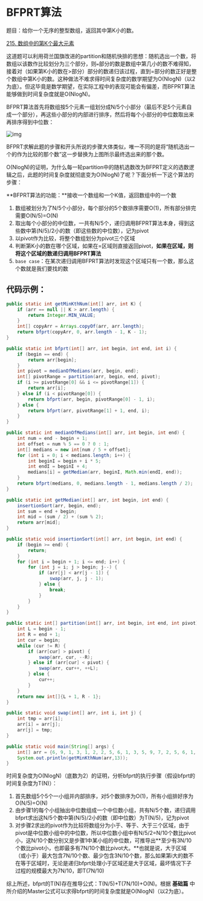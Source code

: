 # BFPRT算法

题目：给你一个无序的整型数组，返回其中第K小的数。

[215. 数组中的第K个最大元素](https://leetcode-cn.com/problems/kth-largest-element-in-an-array/)

这道题可以利用荷兰国旗改进的partition和随机快排的思想：随机选出一个数，将数组以该数作比较划分为三个部分，则`=`部分的数是数组中第几小的数不难得知，接着对（如果第K小的数在>部分）部分的数递归该过程，直到=部分的数正好是整个数组中第K小的数。这种做法不难求得时间复杂度的数学期望为O(NlogN)（以2为底）。但这毕竟是数学期望，在实际工程中的表现可能会有偏差，而BFPRT算法能够做到时间复杂度就是O(NlogN)。

BFPRT算法首先将数组按5个元素一组划分成N/5个小部分（最后不足5个元素自成一个部分），再这些小部分的内部进行排序，然后将每个小部分的中位数取出来再排序得到中位数：

![img](https://pic4.zhimg.com/80/v2-d99a7223264be6ae816eedb0a19b9713_720w.png)

BFPRT求解此题的步骤和开头所说的步骤大体类似，唯一不同的是将“随机选出一个的作为比较的那个数”这一步替换为上图所示最终选出来的那个数。

O(NlogN)的证明，为什么每一轮partition中的随机选数改为BFPRT定义的选数逻辑之后，此题的时间复杂度就彻底变为O(NlogN)了呢？下面分析一下这个算法的步骤：

**BFPRT算法的功能：**接收一个数组和一个K值，返回数组中的一个数

1. 数组被划分为了N/5个小部分，每个部分的5个数排序需要O(1)，所有部分排完需要O(N/5)=O(N)
2. 取出每个小部分的中位数，一共有N/5个，递归调用BFPRT算法本身，得到这些数中第(N/5)/2小的数（即这些数的中位数），记为pivot
3. 以pivot作为比较，将整个数组划分为pivot三个区域
4. 判断第K小的数在哪个区域，如果在=区域则直接返回pivot，**如果在区域，则将这个区域的数递归调用BFPRT算法**
5. `base case`：在某次递归调用BFPRT算法时发现这个区域只有一个数，那么这个数就是我们要找的数

## 代码示例：

```java
public static int getMinKthNum(int[] arr, int K) {
    if (arr == null || K > arr.length) {
        return Integer.MIN_VALUE;
    }
    int[] copyArr = Arrays.copyOf(arr, arr.length);
    return bfprt(copyArr, 0, arr.length - 1, K - 1);
}

public static int bfprt(int[] arr, int begin, int end, int i) {
    if (begin == end) {
        return arr[begin];
    }
    int pivot = medianOfMedians(arr, begin, end);
    int[] pivotRange = partition(arr, begin, end, pivot);
    if (i >= pivotRange[0] && i <= pivotRange[1]) {
        return arr[i];
    } else if (i < pivotRange[0]) {
        return bfprt(arr, begin, pivotRange[0] - 1, i);
    } else {
        return bfprt(arr, pivotRange[1] + 1, end, i);
    }
}

public static int medianOfMedians(int[] arr, int begin, int end) {
    int num = end - begin + 1;
    int offset = num % 5 == 0 ? 0 : 1;
    int[] medians = new int[num / 5 + offset];
    for (int i = 0; i < medians.length; i++) {
        int beginI = begin + i * 5;
        int endI = beginI + 4;
        medians[i] = getMedian(arr, beginI, Math.min(endI, end));
    }
    return bfprt(medians, 0, medians.length - 1, medians.length / 2);
}

public static int getMedian(int[] arr, int begin, int end) {
    insertionSort(arr, begin, end);
    int sum = end + begin;
    int mid = (sum / 2) + (sum % 2);
    return arr[mid];
}

public static void insertionSort(int[] arr, int begin, int end) {
    if (begin >= end) {
        return;
    }
    for (int i = begin + 1; i <= end; i++) {
        for (int j = i; j > begin; j--) {
            if (arr[j] < arr[j - 1]) {
                swap(arr, j, j - 1);
            } else {
                break;
            }
        }
    }
}

public static int[] partition(int[] arr, int begin, int end, int pivot) {
    int L = begin - 1;
    int R = end + 1;
    int cur = begin;
    while (cur != R) {
        if (arr[cur] > pivot) {
            swap(arr, cur, --R);
        } else if (arr[cur] < pivot) {
            swap(arr, cur++, ++L);
        } else {
            cur++;
        }
    }
    return new int[]{L + 1, R - 1};
}

public static void swap(int[] arr, int i, int j) {
    int tmp = arr[i];
    arr[i] = arr[j];
    arr[j] = tmp;
}

public static void main(String[] args) {
    int[] arr = {6, 9, 1, 3, 1, 2, 2, 5, 6, 1, 3, 5, 9, 7, 2, 5, 6, 1, 9};
    System.out.println(getMinKthNum(arr,13));
}
```

时间复杂度为O(NlogN)（底数为2）的证明，分析bfprt的执行步骤（假设bfprt的时间复杂度为T(N)）：

1. 首先数组5个5个一小组并内部排序，对5个数排序为O(1)，所有小组排好序为O(N/5)=O(N)
2. 由步骤1的每个小组抽出中位数组成一个中位数小组，共有N/5个数，递归调用bfprt求出这N/5个数中第(N/5)/2小的数（即中位数）为T(N/5)，记为pivot
3. 对步骤2求出的pivot作为比较将数组分为小于、等于、大于三个区域，由于pivot是中位数小组中的中位数，所以中位数小组中有N/5/2=N/10个数比pivot小，这N/10个数分别又是步骤1中某小组的中位数，可推导出**至少有3N/10个数比pivot小，也即最多有7N/10个数比pivot大。**也就是说，大于区域（或小于）最大包含7N/10个数、最少包含3N/10个数，那么如果第i大的数不在等于区域时，无论是递归bfprt处理小于区域还是大于区域，最坏情况下子过程的规模最大为7N/10，即T(7N/10)

综上所述，bfprt的T(N)存在推导公式：T(N/5)+T(7N/10)+O(N)。根据 **基础篇** 中所介绍的Master公式可以求得bfprt的时间复杂度就是O(NlogN)（以2为底）。















